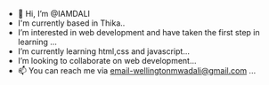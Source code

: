 - 👋 Hi, I’m @IAMDALI
- I'm currently based in Thika..
- I’m interested in web development and have taken the first step in learning ...
- I’m currently learning html,css and javascript...
- I’m looking to collaborate on web development...
- 📫 You can reach me via email-wellingtonmwadali@gmail.com ...

<!---
IAMDALI/IAMDALI is a ✨ special ✨ repository because its `README.md` (this file) appears on your GitHub profile.
You can click the Preview link to take a look at your changes.
--->
